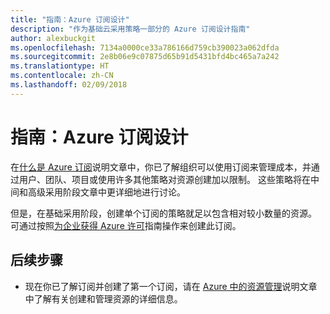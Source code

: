 ```yaml
---
title: "指南：Azure 订阅设计"
description: "作为基础云采用策略一部分的 Azure 订阅设计指南"
author: alexbuckgit
ms.openlocfilehash: 7134a0000ce33a786166d759cb390023a062dfda
ms.sourcegitcommit: 2e8b06e9c07875d65b91d5431bfd4bc465a7a242
ms.translationtype: HT
ms.contentlocale: zh-CN
ms.lasthandoff: 02/09/2018
---
```

# <a name="guidance-azure-subscription-design"></a>指南：Azure 订阅设计 

在[什么是 Azure 订阅](subscription-explainer.md)说明文章中，你已了解组织可以使用订阅来管理成本，并通过用户、团队、项目或使用许多其他策略对资源创建加以限制。 这些策略将在中间和高级采用阶段文章中更详细地进行讨论。

但是，在基础采用阶段，创建单个订阅的策略就足以包含相对较小数量的资源。 可通过按照[为企业获得 Azure 许可][azure-enterprise-licensing]指南操作来创建此订阅。

## <a name="next-steps"></a>后续步骤

* 现在你已了解订阅并创建了第一个订阅，请在 [Azure 中的资源管理](resource-manager-explainer.md)说明文章中了解有关创建和管理资源的详细信息。

[azure-enterprise-licensing]: https://azure.microsoft.com/pricing/enterprise-agreement
